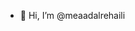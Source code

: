 - 👋 Hi, I’m @meaadalrehaili

<!---
meaadmuh/meaadmuh is a ✨ special ✨ repository because its `README.md` (this file) appears on your GitHub profile.
You can click the Preview link to take a look at your changes.
--->
